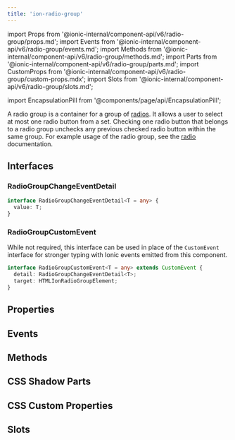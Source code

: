 ```yaml
---
title: 'ion-radio-group'
---
```


import Props from '@ionic-internal/component-api/v6/radio-group/props.md';
import Events from '@ionic-internal/component-api/v6/radio-group/events.md';
import Methods from '@ionic-internal/component-api/v6/radio-group/methods.md';
import Parts from '@ionic-internal/component-api/v6/radio-group/parts.md';
import CustomProps from '@ionic-internal/component-api/v6/radio-group/custom-props.mdx';
import Slots from '@ionic-internal/component-api/v6/radio-group/slots.md';

<head>
  <title>ion-radio-group | Radio Button Group Usage for Ionic Apps</title>
  <meta
    name="description"
    content="A radio group is a group of radio buttons. Radio groups allow a user to select at most one radio button from a set. Learn more about ion-radio-group usage."
  />
</head>

import EncapsulationPill from '@components/page/api/EncapsulationPill';

A radio group is a container for a group of [radios](./radio). It allows a user to select at most one radio button from a set. Checking one radio button that belongs to a radio group unchecks any previous checked radio button within the same group. For example usage of the radio group, see the [radio](./radio) documentation.

## Interfaces

### RadioGroupChangeEventDetail

```typescript
interface RadioGroupChangeEventDetail<T = any> {
  value: T;
}
```

### RadioGroupCustomEvent

While not required, this interface can be used in place of the `CustomEvent` interface for stronger typing with Ionic events emitted from this component.

```typescript
interface RadioGroupCustomEvent<T = any> extends CustomEvent {
  detail: RadioGroupChangeEventDetail<T>;
  target: HTMLIonRadioGroupElement;
}
```

## Properties

<Props />

## Events

<Events />

## Methods

<Methods />

## CSS Shadow Parts

<Parts />

## CSS Custom Properties

<CustomProps />

## Slots

<Slots />
